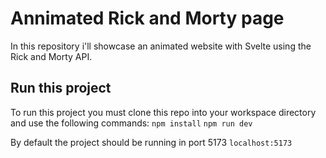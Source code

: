 # Annimated Rick and Morty page

In this repository i'll showcase an animated website with Svelte using the Rick and Morty API.

## Run this project

To run this project you must clone this repo into your workspace directory and use the following commands:
`npm install`
`npm run dev`

By default the project should be running in port 5173
`localhost:5173`
